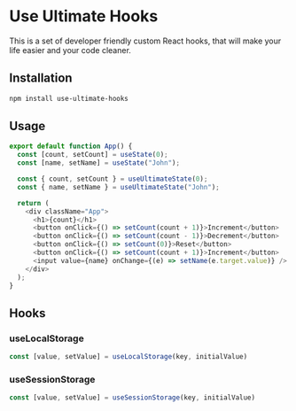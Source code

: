 # Use Ultimate Hooks

This is a set of developer friendly custom React hooks, that will make your life easier and your code cleaner.

## Installation

```bash
npm install use-ultimate-hooks
```

## Usage

```js
export default function App() {
  const [count, setCount] = useState(0);
  const [name, setName] = useState("John");

  const { count, setCount } = useUltimateState(0);
  const { name, setName } = useUltimateState("John");

  return (
    <div className="App">
      <h1>{count}</h1>
      <button onClick={() => setCount(count + 1)}>Increment</button>
      <button onClick={() => setCount(count - 1)}>Decrement</button>
      <button onClick={() => setCount(0)}>Reset</button>
      <button onClick={() => setCount(count + 1)}>Increment</button>
      <input value={name} onChange={(e) => setName(e.target.value)} />
    </div>
  );
}
```

## Hooks

### useLocalStorage

```js
const [value, setValue] = useLocalStorage(key, initialValue)
```

### useSessionStorage

```js
const [value, setValue] = useSessionStorage(key, initialValue)
```
